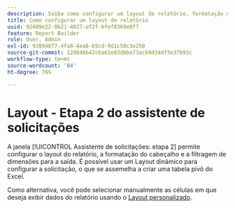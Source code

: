 ```yaml
---
description: Saiba como configurar um layout de relatório, formatação de cabeçalho e filtragem de dimensão para saída.
title: Como configurar um layout de relatório
uuid: 92409e22-8b21-4827-af2f-bfef8368e0f7
feature: Report Builder
role: User, Admin
exl-id: 92894877-4fa8-4ea6-b5cd-9d1c50c3e250
source-git-commit: 12d048b42c6a61e03dbbe73acb9d34df3e37693c
workflow-type: tm+mt
source-wordcount: '84'
ht-degree: 76%

---
```


# Layout - Etapa 2 do assistente de solicitações

A janela [!UICONTROL Assistente de solicitações: etapa 2] permite configurar o layout do relatório, a formatação do cabeçalho e a filtragem de dimensões para a saída. É possível usar um Layout dinâmico para configurar a solicitação, o que se assemelha a criar uma tabela pivô do Excel.

Como alternativa, você pode selecionar manualmente as células em que deseja exibir dados do relatório usando o [Layout personalizado](/help/analyze/legacy-report-builder/layout/configure-the-custom-layout.md).
